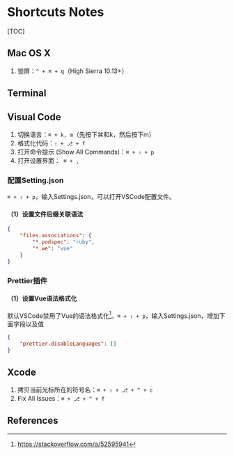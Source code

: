 # Shortcuts Notes

[TOC]


## Mac OS X

1. 锁屏：`^ + ⌘ + q`（High Sierra 10.13+）



## Terminal




## Visual Code

1. 切换语言：`⌘ + k, m`（先按下⌘和k，然后按下m）
2. 格式化代码：`⇧ + ⎇ + f`
3. 打开命令提示 (Show All Commands)：`⌘ + ⇧ + p`
4. 打开设置界面：` ⌘ + ,`



### 配置Setting.json

`⌘ + ⇧ + p`，输入Settings.json，可以打开VSCode配置文件。



#### （1）设置文件后缀关联语法

```json
{
    "files.associations": {
        "*.podspec": "ruby",
        "*.we": "vue"
    }
}
```



### Prettier插件

#### （1）设置Vue语法格式化

默认VSCode禁用了Vue的语法格式化[^2]。`⌘ + ⇧ + p`，输入Settings.json，增加下面字段以及值

```json
{
    "prettier.disableLanguages": []
}
```



## Xcode

1. 拷贝当前光标所在的符号名：`⌘ + ⇧ + ⎇ + ^ + c`
2. Fix All Issues：`⌘ + ⎇ + ^ + f`



References
--
[^1]:https://mjtsai.com/blog/2016/08/16/xcodes-copy-qualified-symbol-name-command/
[^2]:https://stackoverflow.com/a/52595941

